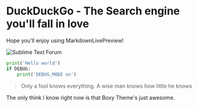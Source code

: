 # DuckDuckGo - The Search engine you'll fall in love

Hope you'll enjoy using MarkdownLivePreview!

![Sublime Text Forum](https://forum.sublimetext.com/uploads/st-forum-wide.png)

```python
print('Hello world')
if DEBUG:
    print('DEBUG_MODE on')
```

> Only a fool knows everything. A wise man knows how little he knows

The only think I know right now is that Boxy Theme's just awesome.
